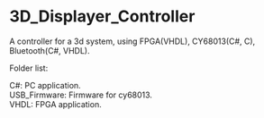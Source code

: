 3D_Displayer_Controller
=======================

A controller for a 3d system, using FPGA(VHDL),  CY68013(C#, C), Bluetooth(C#, VHDL).  

Folder list:  

C#: PC application.  
USB_Firmware: Firmware for cy68013.  
VHDL: FPGA application.  

